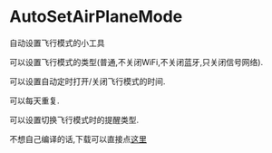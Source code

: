 AutoSetAirPlaneMode
===================

自动设置飞行模式的小工具

可以设置飞行模式的类型(普通,不关闭WiFi,不关闭蓝牙,只关闭信号网络).

可以设置自动定时打开/关闭飞行模式的时间.

可以每天重复.

可以设置切换飞行模式时的提醒类型.

不想自己编译的话,下载可以直接点[这里](https://github.com/downloads/AnyOfYou/AutoSetAirPlaneMode/AutoSetAirPlaneMode.apk)